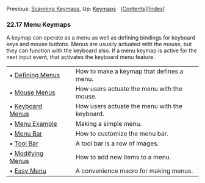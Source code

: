 

Previous: [Scanning Keymaps](Scanning-Keymaps.html), Up: [Keymaps](Keymaps.html)   \[[Contents](index.html#SEC_Contents "Table of contents")]\[[Index](Index.html "Index")]

### 22.17 Menu Keymaps

A keymap can operate as a menu as well as defining bindings for keyboard keys and mouse buttons. Menus are usually actuated with the mouse, but they can function with the keyboard also. If a menu keymap is active for the next input event, that activates the keyboard menu feature.

|                                           |    |                                               |
| :---------------------------------------- | -- | :-------------------------------------------- |
| • [Defining Menus](Defining-Menus.html)   |    | How to make a keymap that defines a menu.     |
| • [Mouse Menus](Mouse-Menus.html)         |    | How users actuate the menu with the mouse.    |
| • [Keyboard Menus](Keyboard-Menus.html)   |    | How users actuate the menu with the keyboard. |
| • [Menu Example](Menu-Example.html)       |    | Making a simple menu.                         |
| • [Menu Bar](Menu-Bar.html)               |    | How to customize the menu bar.                |
| • [Tool Bar](Tool-Bar.html)               |    | A tool bar is a row of images.                |
| • [Modifying Menus](Modifying-Menus.html) |    | How to add new items to a menu.               |
| • [Easy Menu](Easy-Menu.html)             |    | A convenience macro for making menus.         |

